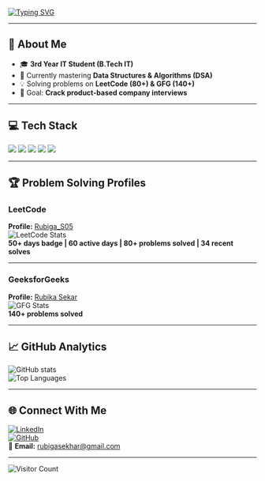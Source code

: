 <!-- Typing animation header -->
[![Typing SVG](https://readme-typing-svg.demolab.com?font=Fira+Code&size=30&pause=1000&color=F75C7E&center=true&vCenter=true&width=800&lines=Hey%2C+I'm+Rubiga!;3rd+Year+IT+Student;DSA+%26+Java+Enthusiast+💻;Problem+Solver+%7C+Lifelong+Learner)](https://git.io/typing-svg)

---

## 🚀 **About Me**
- 🎓 **3rd Year IT Student (B.Tech IT)**  
- 🌱 Currently mastering **Data Structures & Algorithms (DSA)**  
- 💡 Solving problems on **LeetCode (80+) & GFG (140+)**  
- 🎯 Goal: **Crack product-based company interviews**  

---

## 💻 **Tech Stack**
<p>
  <img src="https://img.shields.io/badge/C-00599C?style=for-the-badge&logo=c&logoColor=white" />
  <img src="https://img.shields.io/badge/C++-00599C?style=for-the-badge&logo=cplusplus&logoColor=white" />
  <img src="https://img.shields.io/badge/Java-007396?style=for-the-badge&logo=java&logoColor=white" />
  <img src="https://img.shields.io/badge/Python-3776AB?style=for-the-badge&logo=python&logoColor=white" />
  <img src="https://img.shields.io/badge/JavaScript-F7DF1E?style=for-the-badge&logo=javascript&logoColor=black" />
</p>

---

## 🏆 **Problem Solving Profiles**

### **LeetCode**  
**Profile:** [Rubiga_S05](https://leetcode.com/u/Rubiga_S05/)  
![LeetCode Stats](https://leetcard.jacoblin.cool/Rubiga_S05?theme=dark&font=Karma&ext=activity)  
**50+ days badge | 60 active days | 80+ problems solved | 34 recent solves**

---

### **GeeksforGeeks**  
**Profile:** [Rubika Sekar](https://www.geeksforgeeks.org/user/rubikase0fnz/)  
![GFG Stats](https://gfg-stats-card.vercel.app/?user=rubikase0fnz&theme=dark&border_color=4CAF50&title_color=4CAF50)  
**140+ problems solved**

---

## 📈 **GitHub Analytics**
![GitHub stats](https://github-readme-stats.vercel.app/api?username=Rubigasekar&show_icons=true&theme=radical)  
![Top Languages](https://github-readme-stats.vercel.app/api/top-langs/?username=Rubigasekar&layout=compact&theme=radical)

---

## 🌐 **Connect With Me**
[![LinkedIn](https://img.shields.io/badge/LinkedIn-blue?style=for-the-badge&logo=linkedin)](https://linkedin.com/in/rubiga05)  
[![GitHub](https://img.shields.io/badge/GitHub-black?style=for-the-badge&logo=github)](https://github.com/Rubigasekar)  
📧 **Email:** [rubigasekhar@gmail.com](mailto:rubigasekhar@gmail.com)

---

![Visitor Count](https://komarev.com/ghpvc/?username=Rubigasekar&color=brightgreen)
